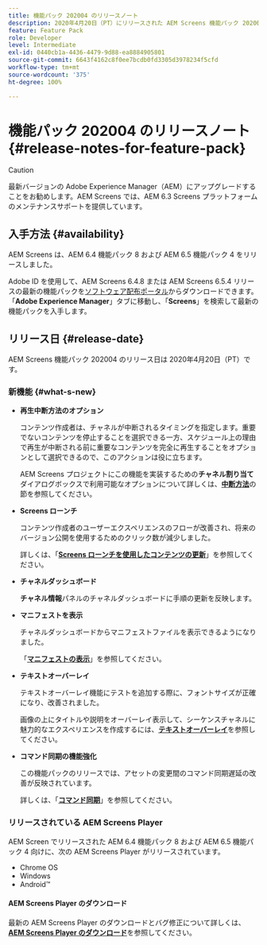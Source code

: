 ```yaml
---
title: 機能パック 202004 のリリースノート
description: 2020年4月20日（PT）にリリースされた AEM Screens 機能パック 202004 について説明します。
feature: Feature Pack
role: Developer
level: Intermediate
exl-id: 0440cb1a-4436-4479-9d88-ea8884905801
source-git-commit: 6643f4162c8f0ee7bcdb0fd3305d3978234f5cfd
workflow-type: tm+mt
source-wordcount: '375'
ht-degree: 100%

---
```


# 機能パック 202004 のリリースノート {#release-notes-for-feature-pack}

>[!CAUTION]
>
>最新バージョンの Adobe Experience Manager（AEM）にアップグレードすることをお勧めします。AEM Screens では、AEM 6.3 Screens プラットフォームのメンテナンスサポートを提供しています。

## 入手方法 {#availability}

AEM Screens は、AEM 6.4 機能パック 8 および AEM 6.5 機能パック 4 をリリースしました。

Adobe ID を使用して、AEM Screens 6.4.8 または AEM Screens 6.5.4 リリースの最新の機能パックを[ソフトウェア配布ポータル](https://experience.adobe.com/#/downloads/content/software-distribution/ja/aem.html)からダウンロードできます。「**Adobe Experience Manager**」タブに移動し、「**Screens**」を検索して最新の機能パックを入手します。

## リリース日 {#release-date}

AEM Screens 機能パック 202004 のリリース日は 2020年4月20日（PT）です。

### 新機能 {#what-s-new}

* **再生中断方法のオプション**

  コンテンツ作成者は、チャネルが中断されるタイミングを指定します。重要でないコンテンツを停止することを選択できる一方、スケジュール上の理由で再生が中断される前に重要なコンテンツを完全に再生することをオプションとして選択できるので、このアクションは役に立ちます。

  AEM Screens プロジェクトにこの機能を実装するための&#x200B;**チャネル割り当て**&#x200B;ダイアログボックスで利用可能なオプションについて詳しくは、**[中断方法](/help/user-guide/channel-assignment.md#interruption-method-channel)**&#x200B;の節を参照してください。

* **Screens ローンチ**

  コンテンツ作成者のユーザーエクスペリエンスのフローが改善され、将来のバージョン公開を使用するためのクリック数が減少しました。

  詳しくは、「**[Screens ローンチを使用したコンテンツの更新](launches.md)**」を参照してください。

* **チャネルダッシュボード**

  **チャネル情報**&#x200B;パネルのチャネルダッシュボードに手順の更新を反映します。


* **マニフェストを表示**

  チャネルダッシュボードからマニフェストファイルを表示できるようになりました。

  「**[マニフェストの表示](/help/user-guide/managing-channels.md#view-manifest)**」を参照してください。

* **テキストオーバーレイ**

  テキストオーバーレイ機能にテストを追加する際に、フォントサイズが正確になり、改善されました。

  画像の上にタイトルや説明をオーバーレイ表示して、シーケンスチャネルに魅力的なエクスペリエンスを作成するには、**[テキストオーバーレイ](text-overlay.md)**&#x200B;を参照してください。

* **コマンド同期の機能強化**

  この機能パックのリリースでは、アセットの変更間のコマンド同期遅延の改善が反映されています。

  詳しくは、「**[コマンド同期](using-command-sync.md)**」を参照してください。

### リリースされている AEM Screens Player

AEM Screen でリリースされた AEM 6.4 機能パック 8 および AEM 6.5 機能パック 4 向けに、次の AEM Screens Player がリリースされています。

* Chrome OS
* Windows
* Android™

#### AEM Screens Player のダウンロード

最新の AEM Screens Player のダウンロードとバグ修正について詳しくは、**[AEM Screens Player のダウンロード](https://download.macromedia.com/screens/)**&#x200B;を参照してください。
